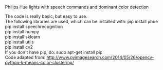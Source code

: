 Philips Hue lights with speech commands and dominant color detection

The code is really basic, but easy to use.
<br />
The following libraries are used, which can be installed with:
pip install phue <br />
pip install speechrecognition<br />
pip install numpy<br />
pip install sklearn<br />
pip install utils<br />
pip install cv2
<br />
If you don't have pip, do:
sudo apt-get install pip
<br />
Code adapted from:
http://www.pyimagesearch.com/2014/05/26/opencv-python-k-means-color-clustering/
